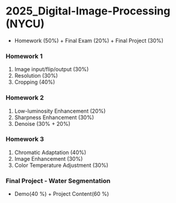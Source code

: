# 2025_Digital-Image-Processing (NYCU)
* Homework (50%) + Final Exam (20%) + Final Project (30%) 

### **Homework 1**
01. Image input/flip/output (30%)
02. Resolution (30%)
03. Cropping (40%)

### **Homework 2**
01. Low-luminosity Enhancement (20%)
02. Sharpness Enhancement (30%)
03. Denoise (30% + 20%)

### **Homework 3**
01. Chromatic Adaptation (40%)
02. Image Enhancement (30%)
03. Color Temperature Adjustment (30%)

### **Final Project - Water Segmentation** 
* Demo(40 %) + Project Content(60 %)

